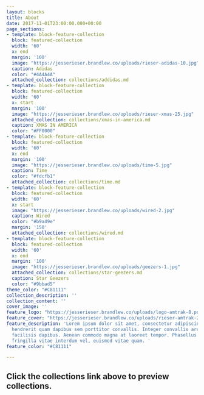 ```yaml
---
layout: blocks
title: About
date: 2017-11-01T23:00:00.000+00:00
page_sections:
- template: block-feature-collection
  block: featured-collection
  width: '60'
  x: end
  margin: '100'
  image: "https://jesserieser.brandlew.co/uploads/rieser-adidas-10.jpg"
  caption: Adidas
  color: "#4A4A4A"
  attached_collection: collections/addidas.md
- template: block-feature-collection
  block: featured-collection
  width: '60'
  x: start
  margin: '100'
  image: "https://jesserieser.brandlew.co/uploads/rieser-xmas-25.jpg"
  attached_collection: collections/xmas-in-america.md
  caption: XMAS IN AMERICA
  color: "#FF0000"
- template: block-feature-collection
  block: featured-collection
  width: '60'
  x: end
  margin: '100'
  image: "https://jesserieser.brandlew.co/uploads/time-5.jpg"
  caption: Time
  color: "#fdcfb1"
  attached_collection: collections/time.md
- template: block-feature-collection
  block: featured-collection
  width: '60'
  x: start
  image: "https://jesserieser.brandlew.co/uploads/wired-2.jpg"
  caption: Wired
  color: "#b9a49e"
  margin: '150'
  attached_collection: collections/wired.md
- template: block-feature-collection
  block: featured-collection
  width: '60'
  x: end
  margin: '100'
  image: "https://jesserieser.brandlew.co/uploads/geezers-1.jpg"
  attached_collection: collections/star-geezers.md
  caption: Star Geezers
  color: "#9bbad5"
theme_color: "#C81111"
collection_description: ''
collection_content: ''
cover_image: ''
feature_logo: "https://jesserieser.brandlew.co/uploads/logo-amtrak-8.png"
feature_cover: "https://jesserieser.brandlew.co/uploads/rieser-amtrak-2.jpg"
feature_description: 'Lorem ipsum dolor sit amet, consectetur adipiscing elit. Nulla
  hendrerit quam dapibus sem porttitor convallis. Integer convallis arcu non lectus
  facilisis dapibus. Aenean commodo magna at laoreet tempor. Phasellus lorem lorem,
  fringilla vitae interdum vel, euismod vitae quam. '
feature_color: "#C81111"

---
```

## Click the collections link above to preview collections.